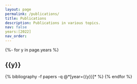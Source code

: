 ```yaml
---
layout: page
permalink: /publications/
title: Publications
description: Publications in various topics.
nav: false
years:[2022]
nav_order:
---
```

<!-- _pages/publications.md -->
<div class="publications">

{%- for y in page.years %}
  <h2 class="year">{{y}}</h2>
  {% bibliography -f papers -q @*[year={{y}}]* %}
{% endfor %}

</div>
